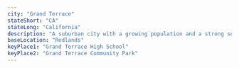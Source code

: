 ```yaml
---
city: "Grand Terrace"
stateShort: "CA"
stateLong: "California"
description: "A suburban city with a growing population and a strong sense of community."
baseLocation: "Redlands"
keyPlace1: "Grand Terrace High School"
keyPlace2: "Grand Terrace Community Park"
---
```

